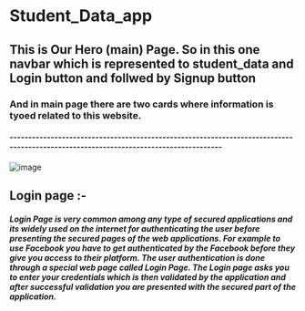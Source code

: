 # Student_Data_app
## This is Our Hero (main) Page. So in this one navbar which is represented to student_data and Login button and follwed by Signup button 
### And in main page there are two cards where information is tyoed related to this website.

#### -------------------------------------------------------------------------------------------------------------------------------------

![image](https://user-images.githubusercontent.com/104129026/207897974-a397a718-15ff-43b3-84b8-80b66c183067.png)

## Login page :- 
##### Login Page is very common among any type of secured applications and its widely used on the internet for authenticating the user before presenting the secured pages of the web applications. For example to use Facebook you have to get authenticated by the Facebook before they give you access to their platform. The user authentication is done through a special web page called Login Page. The Login page asks you to enter your credentials which is then validated by the application and after successful validation you are presented with the secured part of the application.
